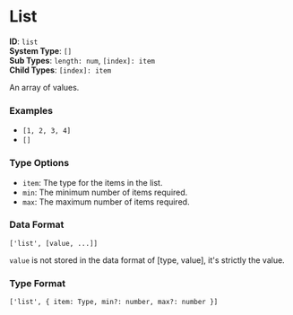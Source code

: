 # List

**ID**: `list`  
**System Type**: `[]`  
**Sub Types**: `length: num`, `[index]: item`  
**Child Types**: `[index]: item`  

An array of values.

### Examples

- `[1, 2, 3, 4]`
- `[]`

### Type Options

- `item`: The type for the items in the list.
- `min`: The minimum number of items required.
- `max`: The maximum number of items required.

### Data Format

```
['list', [value, ...]]
```

`value` is not stored in the data format of [type, value], it's strictly the value.

### Type Format

```
['list', { item: Type, min?: number, max?: number }]
```
